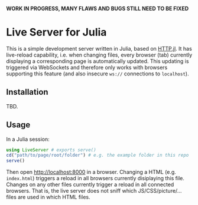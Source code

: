 **WORK IN PROGRESS, MANY FLAWS AND BUGS STILL NEED TO BE FIXED**

# Live Server for Julia

This is a simple development server written in Julia, based on [HTTP.jl](https://github.com/JuliaWeb/HTTP.jl). It has live-reload capability, i.e. when changing files, every browser (tab) currently displaying a corresponding page is automatically updated. This updating is triggered via WebSockets and therefore only works with browsers supporting this feature (and also insecure `ws://` connections to `localhost`).

## Installation
TBD.

## Usage
In a Julia session:
```julia
using LiveServer # exports serve()
cd("path/to/page/root/folder") # e.g. the example folder in this repo
serve()
```
Then open <http://localhost:8000> in a browser. Changing a HTML (e.g. `index.html`) triggers a reload in all browsers currently disiplaying this file. Changes on any other files currently trigger a reload in all connected browsers. That is, the live server does not sniff which JS/CSS/picture/... files are used in which HTML files.
